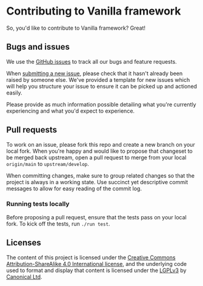 # Contributing to Vanilla framework

So, you'd like to contribute to Vanilla framework? Great!

## Bugs and issues

We use the [GitHub issues](https://github.com/canonical-web-and-design/vanilla-framework/issues) to track all our bugs and feature requests.

When [submitting a new issue](https://github.com/canonical-web-and-design/vanilla-framework/issues/new), please check that it hasn't already been raised by someone else. We've provided a template for new issues which will help you structure your issue to ensure it can be picked up and actioned easily.

Please provide as much information possible detailing what you're currently experiencing and what you'd expect to experience.

## Pull requests

To work on an issue, please fork this repo and create a new branch on your local fork. When you're happy and would like to propose that changeset to be merged back upstream, open a pull request to merge from your local `origin/main` to `upstream/develop`.

When committing changes, make sure to group related changes so that the project is always in a working state. Use succinct yet descriptive commit messages to allow for easy reading of the commit log.

### Running tests locally

Before proposing a pull request, ensure that the tests pass on your local fork. To kick off the tests, run `./run test`.

## Licenses

The content of this project is licensed under the [Creative Commons Attribution-ShareAlike 4.0 International license](https://creativecommons.org/licenses/by-sa/4.0/), and the underlying code used to format and display that content is licensed under the [LGPLv3](http://opensource.org/licenses/lgpl-3.0.html) by [Canonical Ltd](http://www.canonical.com/).
